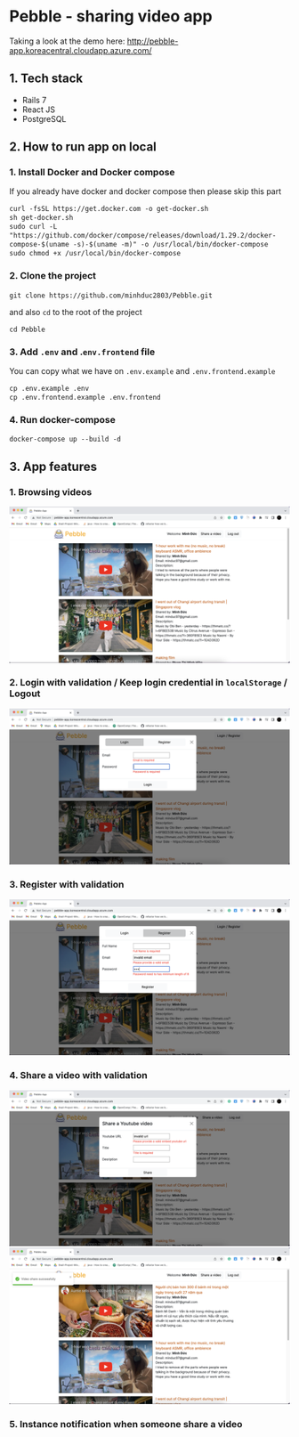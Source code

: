 # Pebble - sharing video app

Taking a look at the demo here: http://pebble-app.koreacentral.cloudapp.azure.com/

## 1. Tech stack
- Rails 7
- React JS
- PostgreSQL

## 2. How to run app on local

### 1. Install Docker and Docker compose

If you already have docker and docker compose then please skip this part

```
curl -fsSL https://get.docker.com -o get-docker.sh
sh get-docker.sh
sudo curl -L "https://github.com/docker/compose/releases/download/1.29.2/docker-compose-$(uname -s)-$(uname -m)" -o /usr/local/bin/docker-compose
sudo chmod +x /usr/local/bin/docker-compose
```

### 2. Clone the project
```
git clone https://github.com/minhduc2803/Pebble.git
```
and also `cd` to the root of the project
```
cd Pebble
```

### 3. Add `.env` and .`env.frontend` file

You can copy what we have on `.env.example` and `.env.frontend.example`

```
cp .env.example .env
cp .env.frontend.example .env.frontend
```

### 4. Run docker-compose

```
docker-compose up --build -d
```

## 3. App features

### 1. Browsing videos
![browsing](images/browsing.png)
### 2. Login with validation / Keep login credential in `localStorage` / Logout
![login](images/login.png)
### 3. Register with validation
![register](images/register.png)
### 4. Share a video with validation
![shareVideo](images/shareVideo.png)
![shareVideo](images/shareSuccess.png)
### 5. Instance notification when someone share a video
